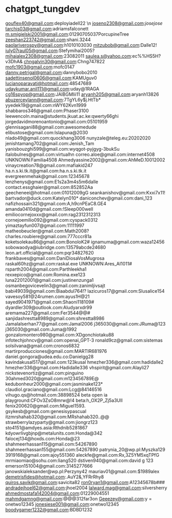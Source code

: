 # chatgpt_tungdev
gouflex40@gmail.com:deployiadell22 \n
joseno2308@gmail.com:*josejose*
tarchis03@gmail.com:adriamsfalconett
m.smigielski2001@gmail.com:01290705037PorcupineTree
zeeshan223742@gmail.com:shani.3244
paolariverospy@gmail.com:h1010103030
mitzubob@gmail.com:Dalle12!
iuly07raul05@gmail.com:Stefymihai2005?
mihaialex2308@gmail.com:23082011
saulea.s@yahoo.com:ec%%HS5H?v3DhA&
chngalvin30@gmail.com:Chng747822
mofc1903@gmail.com:mofc0147
danny.petrigal@gmail.com:dannybobo2010
sadettinsenol0606@gmail.com:KAMUguv0
lucianoparavati@hotmail.com:48547689
udaykumar.anil111@gmail.com:uday@1RAGA
cg16spyop@gmail.com:JAIBGMIii11
aryanh205@gmail.com:aryanh13826
abuzerceylann@gmail.com:7TgYL6y$j.HtTb*
yyedek19@gmail.com:nWY62Kvn1999
shabbaros346@gmail.com:Phaser3100
leewencoln.maina@students.jkuat.ac.ke:qwerty66ghi
jorgedavidmorenoantonio@gmail.com:05101959
glennisagani88@gmail.com:awesomedude
elibustose@gmail.com:Islapuna@2030
nlado49@gmail.com:quockhang3006
nunyzale@teleg.eu:20202020
jenishtamang702@gmail.com:Jenish_Tam
yanisbouzghi599@gmail.com:wyqgot-pyjgyg-3bukSu
italobulnes@gmail.com:virtualhn
correo.aloe@gmail.com:internet4508
UNKNOWN:Familia4508
Ahmedyassine2002@gmail.com:AhMeD.10012002
vinaycreation78@gmail.com:mafiakid247
ha.n.s.ki.tk.it@gmail.com:ha.n.s.ki.tk.it
evergreenmehak@gmail.com:12345678
lenzhenys@gmail.com:E1s2a3m4s5m6dalle
contact.essghaier@gmail.com:852852Aa
geecheneei@hotmail.com:01012009gG
seankanishov@gmail.com:Kxxi7x11!
bartvador@duck.com:Katelyn010*
daniconchev@gmail.com:dani_123
nafizhossain321@gmail.com:A,h9cnPEaC8.GE4
amanda0410d@gmail.com:!Sleep000well
emiliocornejoxxx@gmail.com:rag2312312313
cornejoemilio092@gmail.com:cyspack0312
yimaztayfun007@gmail.com:11111997
matheobeucler@gmail.com:Math2008?
charles.roubiere@gmail.com:777cccr81a
koketsolekau86@gmail.com:BonoloK2#
ignamuma@gmail.com:waza12456
sobowaodya@iubridge.com:13579abcde24680
leon.art.official@gmail.com:pqr34827620
frankbaves@gmail.com:DaniDiosaVosMugrosa
raskal60hz@gmail.com:raskal.exe
UNKNOWN:Ares_AI1011#
rsparth2004@gmail.com:Parthleekha1
rexxepico@gmail.com:Romina.exe123
luna22012001@gmail.com:justinenzunga1
osmanbegovicevelin3@gmail.com:zanimljivsajt
babi49039@gmail.com:Biaabdul764!?
lazicuros17@gmail.com:Slusalice154
vavesoy581@24rumen.com:ayus1H@21
sayed9041971@gmail.com:Shaoni118109#
dyardler309@outlook.com:Aludyarxdr99
aremama227@gmail.com:Fer3544@@#
sanjidashrestta8989@gmail.com:shrestta8986
Jamalalserhan77@gmail.com:Jamal2006
j365030@gmail.com:JRuma@123
j365030@gmail.com:Juma@1992
gonzalomontero980@gmail.com:XDgonchiotaku88
infotechjohncv@gmail.com:openai_GPT-3
ronald9cz@gmail.com:sistemas
solsilvana@gmail.com:cronos6832
martirproducciones@gmail.com:MARTIR681976
daniel.gongora@udea.edu.co:Danielgg28
kavindakusal517@gmail.com:123kusal
hmezher336@gmail.com:hadidalle2
hmezher336@gmail.com:Hadidalle336
vhspirit@gmail.com:Alayli27
nickstevenortiz@gmail.com:pinguino
30ahmed3020@gmail.com:m123456789E@
kedubonheur2000@gmail.com:jasminake123*
claudiol.graciano@gmail.com:Lcg@84146516
vihugo.qs@hotmail.com:38898524
beta open ia playground:CFOv3ZsO8mrw@!4
beta:h_OX2P_Zj5a3UII
fenix200620@gmail.com:Miguel1593.
gsykesb@gmail.com:genesisypascual
itzmrshahab320@gmail.com:MRshahab320..@@
strawberrylazyparty@gmail.com:jiongrz123
sto4151@amdyes.asia:Rthdnib5281867
kdyowrlivgbjnp@metalunits.com:Honda@342
falocej134@hoxds.com:Honda@23
shahmeerhassan115@gmail.com:54267890
shahmeerhassan155@gmail.com:54267890
patrynia_20@wp.pl:Myszka129
3919168@gmail.com:ajoy551360
aleckfe@gmail.com:Rx,3Z5YM5xqTPfG
mrmiaomiao@sohu.com:liang520
dstiven940@gmail.com:david g 123
emerson151004@gmail.com:3145277666
janowskialeksander@wp.pl:Perzyny42
mauriav01@gmail.com:$1989alex
demetrisfides@hotmail.com:.AuY2&,YFRrRhy8
quiros.savik@gmail.com:savicita82
ron0ryan1@gmail.com:A12345678b###
andradejhoel62@gmail.com:jhoel2004
lalward.mag@gmail.com:silversherry
ahmedmostafa142004@gmail.com:01229004551
mahmdgamng@gmail.com:@@@312far3on
Geeezey@gmail.com:y = onetwo12345
jonesjese001@gmail.com:onetwo12345
boodygamer1232@gmail.com:BDBD1232
